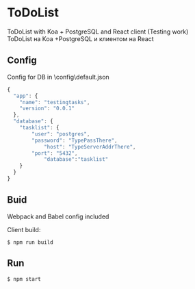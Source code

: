 # ToDoList

ToDoList with Koa + PostgreSQL and React client (Testing work)<br>
ToDoList на Koa +PostgreSQL и клиентом на React


## Config
Config for DB in \config\default.json

```js
{
  "app": {
    "name": "testingtasks",
    "version": "0.0.1"
  },  
  "database": {
    "tasklist": {
		"user": "postgres",
		"password": "TypePassThere",
      		"host": "TypeServerAddrThere",
		"port": "5432",	
      		"database":"tasklist"       		
    }
  }
}

```


## Buid
Webpack and Babel config included

Client build:

```
$ npm run build
```

## Run
```
$ npm start
```
